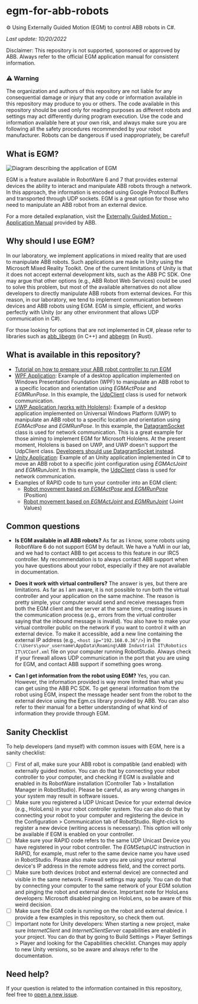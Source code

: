 # egm-for-abb-robots
:gear: Using Externally Guided Motion (EGM) to control ABB robots in C#. 

_Last update: 10/20/2022_

Disclaimer: This repository is not supported, sponsored or approved by ABB. Always refer to the official EGM application manual for consistent information.

### :warning: Warning 
The organization and authors of this repository are not liable for any consequential damage or injury that any code or information available in this repository may produce to you or others. The code available in this repository should be used only for reading purposes as different robots and settings may act differently during  program execution. Use the code and information available here at your own risk, and always make sure you are following all the safety procedures recommended by your robot manufacturer. Robots can be dangerous if used inappropriately, be careful!

## What is EGM?
![Diagram describing the application of EGM](https://github.com/vcuse/egm-for-abb-robots/blob/main/EGM-Overview.png)

EGM is a feature available in RobotWare 6 and 7 that provides external devices the ability to interact and manipulate ABB robots through a network. In this approach, the information is encoded using Google Protocol Buffers and transported through UDP sockets. EGM is a great option for those who need to manipulate an ABB robot from an external device.

For a more detailed explanation, visit the [Externally Guided Motion - Application Manual](https://library.e.abb.com/public/f05090fae99a4d0ba2ee332e50865791/3HAC073318%20AM%20Externally%20Guided%20Motion%20RW7-en.pdf) provided by ABB.

## Why should I use EGM?
In our laboratory, we implement applications in mixed reality that are used to manipulate ABB robots. Such applications are made in Unity using the Microsoft Mixed Reality Toolkit. One of the current limitations of Unity is that it does not accept external development kits, such as the ABB PC SDK. One may argue that other options (e.g., ABB Robot Web Services) could be used to solve this problem, but most of the available alternatives do not allow developers to directly manipulate ABB robots from external devices. For this reason, in our laboratory, we tend to implement communication between devices and ABB robots using EGM. EGM is simple, efficient, and works perfectly with Unity (or any other environment that allows UDP communication in C#).

For those looking for options that are not implemented in C#, please refer to libraries such as [abb_libegm](https://www.rosin-project.eu/tool/abb-libegm#:~:text=abb_libegm%20is%20a%20C%2B%2B%20communication,well%20as%20providing%20user%20APIs.) (in C++) and [abbegm](https://docs.rs/abbegm/latest/abbegm/) (in Rust).

## What is available in this repository?
- [Tutorial on how to prepare your ABB robot controller to run EGM](https://github.com/vcuse/egm-for-abb-robots/blob/main/EGM-Preparing-your-robot.pdf)
- [WPF Application](https://github.com/vcuse/egm-for-abb-robots/tree/main/WPF-Example): Example of a desktop application implemented on Windows Presentation Foundation (WPF) to manipulate an ABB robot to a specific location and orientation using _EGMActPose_ and _EGMRunPose_. In this example, the [UdpClient](https://learn.microsoft.com/en-us/dotnet/api/system.net.sockets.udpclient) class is used for network communication.
- [UWP Application (works with Hololens)](https://github.com/fronchetti/egm-for-abb-robots/tree/main/UWP-Example): Example of a desktop application implemented on Universal Windows Platform (UWP) to manipulate an ABB robot to a specific location and orientation using _EGMActPose_ and _EGMRunPose_. In this example, the [DatagramSocket](https://learn.microsoft.com/en-us/uwp/api/windows.networking.sockets.datagramsocket/) class is used for network communication. This is a great example for those aiming to implement EGM for Microsoft Hololens. At the present moment, Hololens is based on UWP, and UWP doesn't support the UdpClient class. [Developers should use DatagramSocket instead](https://learn.microsoft.com/en-us/windows/mixed-reality/develop/unity/udp-packets-in-unity).
- [Unity Application](https://github.com/vcuse/egm-for-abb-robots/tree/main/Unity-Example): Example of an Unity application implemented in C# to move an ABB robot to a specific joint configuration using _EGMActJoint_ and _EGMRunJoint_. In this example, the [UdpClient](https://learn.microsoft.com/en-us/dotnet/api/system.net.sockets.udpclient) class is used for network communication.
- Examples of RAPID code to turn your controller into an EGM client: 
    - [Robot movement based on _EGMActPose_ and _EGMRunPose_](https://github.com/vcuse/egm-for-abb-robots/blob/main/EGMPoseCommunication.modx) (Position)
    - [Robot movement based on _EGMActJoint_ and _EGMRunJoint_](https://github.com/vcuse/egm-for-abb-robots/blob/main/EGMJointCommunication.modx) (Joint Values)

## Common questions
- **Is EGM available in all ABB robots?** As far as I know, some robots using RobotWare 6 do not support EGM by default. We have a YuMi in our lab, and we had to contact ABB to get access to this feature in our IRC5 controller. My recommendation is to always contact ABB support when you have questions about your robot, especially if they are not available in documentation.

- **Does it work with virtual controllers?**
The answer is yes, but there are limitations. As far as I am aware, it is not possible to run both the virtual controller and your application on the same machine. The reason is pretty simple, your computer would send and receive messages from both the EGM client and the server at the same time, creating issues in the communication process (e.g., errors from the virtual controller saying that the inbound message is invalid). You also have to make your virtual controller public on the network if you want to control it with an external device. To make it accessible, add a new line containing the external IP address (e.g., `<host ip="192.168.0.36"/>`) in the `C:\Users\your_username\AppData\Roaming\ABB Industrial IT\Robotics IT\VCConf.xml` file on your computer running RobotStudio. Always check if your firewall allows UDP communication in the port that you are using for EGM, and contact ABB support if something goes wrong.

- **Can I get information from the robot using EGM?**
Yes, you can. However, the information provided is way more limited than what you can get using the ABB PC SDK. To get general information from the robot using EGM, inspect the message header sent from the robot to the external device using the Egm.cs library provided by ABB. You can also refer to their manual for a better understanding of what kind of information they provide through EGM.

## Sanity Checklist
To help developers (and myself) with common issues with EGM, here is a sanity checklist:
- [ ] First of all, make sure your ABB robot is compatible (and enabled) with externally guided motion. You can do that by connecting your robot controller to your computer, and checking if EGM is available and enabled in its RobotWare installation (Controller Tab > Installation Manager in RobotStudio). Please be careful, as any wrong changes in your system may result in software issues. 
- [ ] Make sure you registered a UDP Unicast Device for your external device (e.g., HoloLens) in your robot controller system. You can also do that by connecting your robot to your computer and registering the device in the Configuration > Communication tab of RobotStudio. Right-click to register a new device (writing access is necessary). This option will only be available if EGM is enabled on your controller.
- [ ] Make sure your RAPID code refers to the same UDP Unicast Device you have registered in your robot controller. The _EGMSetupUC_ instruction in RAPID, for example, must refer to the same device name you have used in RobotStudio. Please also make sure you are using your external device's IP address in the remote address field, and the correct ports.
- [ ] Make sure both devices (robot and external device) are connected and visible in the same network. Firewall settings may apply. You can do that by connecting your computer to the same network of your EGM solution and pinging the robot and external device. Important note for HoloLens developers: Microsoft disabled pinging on HoloLens, so be aware of this weird decision.
- [ ] Make sure the EGM code is running on the robot and external device. I provide a few examples in this repository, so check them out.
- [ ] Important note for Unity developers: When starting a new project, make sure _InternetClient_ and _InternetClientServer_ capabilities are enabled in your project. You can do that by going to Build Settings > Player Settings > Player and looking for the Capabilities checklist. Changes may apply to new Unity versions, so be aware and always refer to the documentation.

## Need help?
If your question is related to the information contained in this repository, feel free to [open a new issue](https://github.com/vcuse/egm-for-abb-robots/issues).

